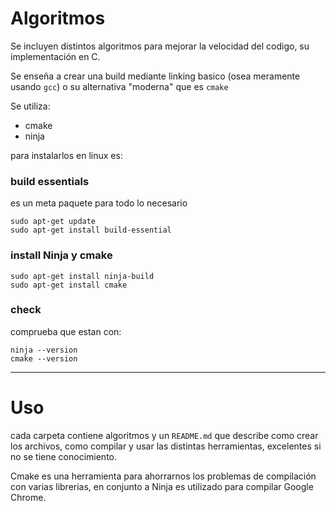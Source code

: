 # Algoritmos
Se incluyen distintos algoritmos para mejorar la velocidad del codigo, su implementación en C.

Se enseña a crear una build mediante linking basico (osea meramente usando `gcc`) o su alternativa "moderna" que es `cmake`

Se utiliza:
- cmake
- ninja

para instalarlos en linux es:

### build essentials
es un meta paquete para todo lo necesario
```
sudo apt-get update
sudo apt-get install build-essential
```

### install Ninja y cmake
```
sudo apt-get install ninja-build
sudo apt-get install cmake
```

### check
comprueba que estan con:
```
ninja --version
cmake --version
```

___

# Uso
cada carpeta contiene algoritmos y un `README.md` que describe como crear los archivos, como compilar y usar las distintas herramientas, excelentes si no se tiene conocimiento.

Cmake es una herramienta para ahorrarnos los problemas de compilación con varias librerias, en conjunto a Ninja es utilizado para compilar Google Chrome.
